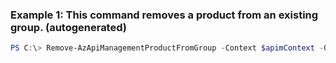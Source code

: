 ### Example 1: This command removes a product from an existing group. (autogenerated)
```powershell
PS C:\> Remove-AzApiManagementProductFromGroup -Context $apimContext -GroupId 0001 -ProductId 0123456789
```

